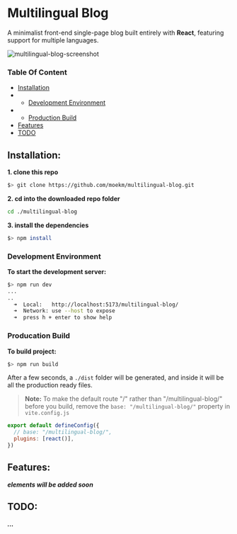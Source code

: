 # Multilingual Blog

A minimalist front-end single-page blog built entirely with **React**, featuring support for multiple languages.

![multilingual-blog-screenshot](https://github.com/moekm/multilingual-blog/assets/76806132/85006136-6c06-4f44-8efa-39c429086d49)

### Table Of Content
- [Installation](#install)
- - [Development Environment](#install-dev)
- - [Production Build](#install-prod)
- [Features](#feat)
- [TODO](#todo) 


<a name="install"></a>
## Installation:

**1. clone this repo**
```bash
$> git clone https://github.com/moekm/multilingual-blog.git
```

**2. cd into the downloaded repo folder**
```bash
cd ./multilingual-blog
```

**3. install the dependencies**
```bash
$> npm install
```

<a name="install-dev"></a>
### Development Environment

**To start the development server:**
```bash
$> npm run dev
...
..
  ➜  Local:   http://localhost:5173/multilingual-blog/
  ➜  Network: use --host to expose
  ➜  press h + enter to show help
```

<a name="install-prod"></a>
### Producation Build

**To build project:**
```bash
$> npm run build
```
After a few seconds, a `./dist` folder will be generated, and inside it will be all the production ready files.

> **Note:** To make the default route "/" rather than "/multilingual-blog/" before you build, remove the ``base: "/multilingual-blog/"`` property in `vite.config.js`

```js
export default defineConfig({
  // base: "/multilingual-blog/",
  plugins: [react()],
})
```

<a name="feat"></a>
## Features:

***elements will be added soon*** 

<a name="todo"></a>
## TODO:

***...*** 
